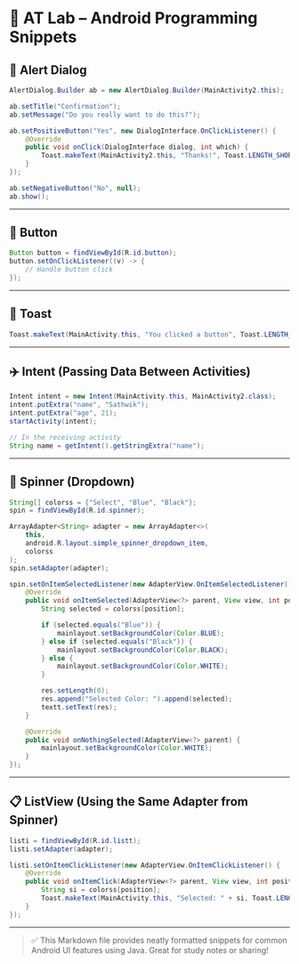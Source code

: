 
# 📱 AT Lab – Android Programming Snippets

## 🔔 Alert Dialog

```java
AlertDialog.Builder ab = new AlertDialog.Builder(MainActivity2.this);

ab.setTitle("Confirmation");
ab.setMessage("Do you really want to do this?");

ab.setPositiveButton("Yes", new DialogInterface.OnClickListener() {
    @Override
    public void onClick(DialogInterface dialog, int which) {
        Toast.makeText(MainActivity2.this, "Thanks!", Toast.LENGTH_SHORT).show();
    }
});

ab.setNegativeButton("No", null);
ab.show();
```

---

## 🔘 Button

```java
Button button = findViewById(R.id.button);
button.setOnClickListener((v) -> {
    // Handle button click
});
```

---

## 🍞 Toast

```java
Toast.makeText(MainActivity.this, "You clicked a button", Toast.LENGTH_SHORT).show();
```

---

## ✈️ Intent (Passing Data Between Activities)

```java
Intent intent = new Intent(MainActivity.this, MainActivity2.class);
intent.putExtra("name", "Sathwik");
intent.putExtra("age", 21);
startActivity(intent);

// In the receiving activity
String name = getIntent().getStringExtra("name");
```

---

## 🔄 Spinner (Dropdown)

```java
String[] colorss = {"Select", "Blue", "Black"};
spin = findViewById(R.id.spinner);

ArrayAdapter<String> adapter = new ArrayAdapter<>(
    this,
    android.R.layout.simple_spinner_dropdown_item,
    colorss
);
spin.setAdapter(adapter);

spin.setOnItemSelectedListener(new AdapterView.OnItemSelectedListener() {
    @Override
    public void onItemSelected(AdapterView<?> parent, View view, int position, long id) {
        String selected = colorss[position];

        if (selected.equals("Blue")) {
            mainlayout.setBackgroundColor(Color.BLUE);
        } else if (selected.equals("Black")) {
            mainlayout.setBackgroundColor(Color.BLACK);
        } else {
            mainlayout.setBackgroundColor(Color.WHITE);
        }

        res.setLength(0);
        res.append("Selected Color: ").append(selected);
        textt.setText(res);
    }

    @Override
    public void onNothingSelected(AdapterView<?> parent) {
        mainlayout.setBackgroundColor(Color.WHITE);
    }
});
```

---

## 📋 ListView (Using the Same Adapter from Spinner)

```java
listi = findViewById(R.id.listt);
listi.setAdapter(adapter);

listi.setOnItemClickListener(new AdapterView.OnItemClickListener() {
    @Override
    public void onItemClick(AdapterView<?> parent, View view, int position, long id) {
        String si = colorss[position];
        Toast.makeText(MainActivity.this, "Selected: " + si, Toast.LENGTH_SHORT).show();
    }
});
```

---

> ✅ This Markdown file provides neatly formatted snippets for common Android UI features using Java. Great for study notes or sharing!
